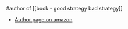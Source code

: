 #author  of [[book - good strategy bad strategy]]

- [Author page on amazon](https://www.amazon.com/Richard-Rumelt/e/B00QMWIEH6/)